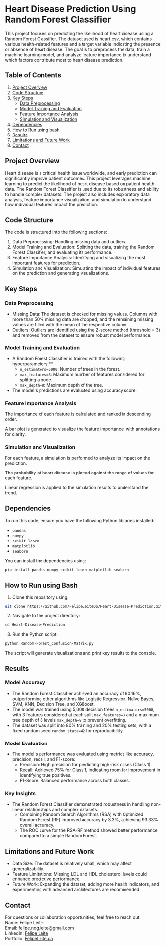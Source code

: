 # Heart Disease Prediction Using Random Forest Classifier
This project focuses on predicting the likelihood of heart disease using a Random Forest Classifier. The dataset used is heart.csv, which contains various health-related features and a target variable indicating the presence or absence of heart disease. The goal is to preprocess the data, train a machine learning model, and analyze feature importance to understand which factors contribute most to heart disease prediction.

## Table of Contents
1. [Project Overview](#project-overview)
2. [Code Structure](#code-structure)
3. [Key Steps](#key-steps)
    - [Data Preprocessing](#data-preprocessing)
    - [Model Training and Evaluation](#model-training-and-evaluation)
    - [Feature Importance Analysis](#feature-importance-analysis)
    - [Simulation and Visualization](#simulation-and-visualization)
5. [Dependencies](#dependencies)
6. [How to Run using bash](#how-to-run-using-bash)
7. [Results](#results)
8. [Limitations and Future Work](#limitations-and-future-work)
9. [Contact](#contact)

## Project Overview
Heart disease is a critical health issue worldwide, and early prediction can significantly improve patient outcomes. This project leverages machine learning to predict the likelihood of heart disease based on patient health data. The Random Forest Classifier is used due to its robustness and ability to handle complex datasets. The project also includes exploratory data analysis, feature importance visualization, and simulation to understand how individual features impact the prediction.

## Code Structure
The code is structured into the following sections:
1. Data Preprocessing: Handling missing data and outliers.
2. Model Training and Evaluation: Splitting the data, training the Random Forest Classifier, and evaluating its performance.
3. Feature Importance Analysis: Identifying and visualizing the most important features for prediction.
4. Simulation and Visualization: Simulating the impact of individual features on the prediction and generating visualizations.

## Key Steps
### Data Preprocessing
- Missing Data: The dataset is checked for missing values. Columns with more than 50% missing data are dropped, and the remaining missing values are filled with the mean of the respective column.
- Outliers: Outliers are identified using the Z-score method (threshold = 3) and removed from the dataset to ensure robust model performance.

### Model Training and Evaluation
- A Random Forest Classifier is trained with the following hyperparameters:**
  * `n_estimators=5000`: Number of trees in the forest.
  * `max_features=3`: Maximum number of features considered for splitting a node.
  * `max_depth=8`: Maximum depth of the tree.
- The model's predictions are evaluated using accuracy score.

### Feature Importance Analysis
The importance of each feature is calculated and ranked in descending order.

A bar plot is generated to visualize the feature importance, with annotations for clarity.

### Simulation and Visualization
For each feature, a simulation is performed to analyze its impact on the prediction.

The probability of heart disease is plotted against the range of values for each feature.

Linear regression is applied to the simulation results to understand the trend.

## Dependencies
To run this code, ensure you have the following Python libraries installed:

- `pandas`
- `numpy`
- `scikit-learn`
- `matplotlib`
- `seaborn`

You can install the dependencies using:

```bash
pip install pandas numpy scikit-learn matplotlib seaborn
```
## How to Run using Bash
1. Clone this repository using:

```bash
git clone https://github.com/FelipeLeiteDS/Heart-Disease-Prediction.git
```
2. Navigate to the project directory:

```bash
cd Heart-Disease-Prediction
```
3. Run the Python script:

```bash
python Random-Forest_Confusion-Matrix.py
```
The script will generate visualizations and print key results to the console.

## Results
### Model Accuracy
- The Random Forest Classifier achieved an accuracy of 90.16%, outperforming other algorithms like Logistic Regression, Naïve Bayes, SVM, KNN, Decision Tree, and XGBoost.
- The model was trained using 5,000 decision trees `n_estimators=5000`, with 3 features considered at each split `max_features=3` and a maximum tree depth of 8 levels `max_depth=8` to prevent overfitting.
- The dataset was split into 80% training and 20% testing sets, with a fixed random seed `random_state=42` for reproducibility.

### Model Evaluation
- The model's performance was evaluated using metrics like accuracy, precision, recall, and F1-score:
    - Precision: High precision for predicting high-risk cases (Class 1).
    - Recall: Achieved 75% for Class 1, indicating room for improvement in identifying true positives.
    - F1-Score: Balanced performance across both classes.

### Key Insights
- The Random Forest Classifier demonstrated robustness in handling non-linear relationships and complex datasets.
    - Combining Random Search Algorithms (RSA) with Optimized Random Forest (RF) improved accuracy by 3.3%, achieving 93.33% overall accuracy.
    - The ROC curve for the RSA-RF method showed better performance compared to a simple Random Forest.

## Limitations and Future Work
- Data Size: The dataset is relatively small, which may affect generalizability.
- Feature Limitations: Missing LDL and HDL cholesterol levels could enhance predictive performance.
- Future Work: Expanding the dataset, adding more health indicators, and experimenting with advanced architectures are recommended.

## Contact
For questions or collaboration opportunities, feel free to reach out:  
Name: Felipe Leite  
Email: felipe.nog.leite@gmail.com  
LinkedIn: [Felipe Leite](https://www.linkedin.com/in/felipeleiteds/)  
Portfolio: [FelipeLeite.ca](https://www.felipeleite.ca/)  
